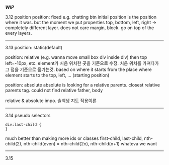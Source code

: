 ***WIP***

3.12
position
position: fixed e.g. chatting btn
initial position is the position where it was.
but the moment we put properties top, bottom, left, right
-> completely different layer. does not care margin, block. go on top of the every layers.

---

3.13
position: static(default)

position: relative 
(e.g. wanna move small box div inside div)
then top left=-10px, etc.
element가 처음 위치한 곳을 기준으로 수정. 처음 위치를 가져다가 그 점을 기준으로 옮기는것. based on where it starts
from the place where element starts to the top, left, ... (starting position)  

position: absolute
absolute is looking for a relative parents. closest relative parents tag.
could not find relative father, body

relative & absolute impo. 슬백생 지도 적용이론

---

3.14
pseudo selectors
```
div:last-child {
}
```
much better than making more ids or classes
first-child, last-child, nth-child(2), nth-child(even) = nth-child(2n),
nth-child(n+1) whateva we want  

---

3.15












